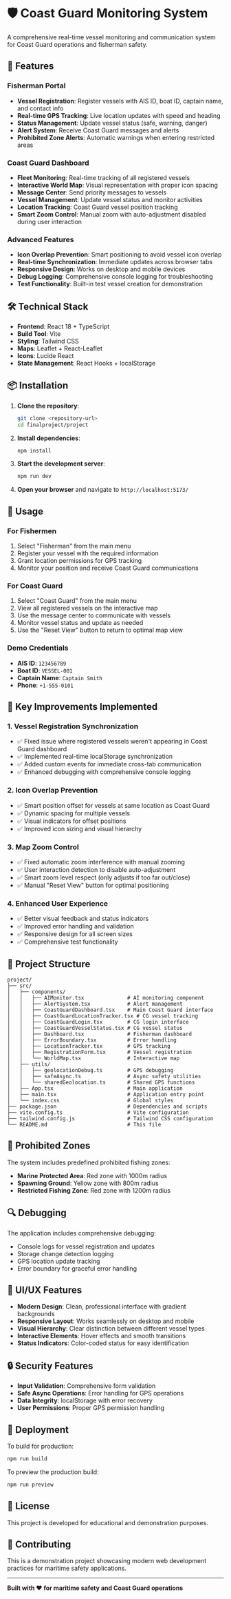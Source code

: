 # 🛡️ Coast Guard Monitoring System

A comprehensive real-time vessel monitoring and communication system for Coast Guard operations and fisherman safety.

## 🚀 Features

### **Fisherman Portal**
- **Vessel Registration**: Register vessels with AIS ID, boat ID, captain name, and contact info
- **Real-time GPS Tracking**: Live location updates with speed and heading
- **Status Management**: Update vessel status (safe, warning, danger)
- **Alert System**: Receive Coast Guard messages and alerts
- **Prohibited Zone Alerts**: Automatic warnings when entering restricted areas

### **Coast Guard Dashboard**
- **Fleet Monitoring**: Real-time tracking of all registered vessels
- **Interactive World Map**: Visual representation with proper icon spacing
- **Message Center**: Send priority messages to vessels
- **Vessel Management**: Update vessel status and monitor activities
- **Location Tracking**: Coast Guard vessel position tracking
- **Smart Zoom Control**: Manual zoom with auto-adjustment disabled during user interaction

### **Advanced Features**
- **Icon Overlap Prevention**: Smart positioning to avoid vessel icon overlap
- **Real-time Synchronization**: Immediate updates across browser tabs
- **Responsive Design**: Works on desktop and mobile devices
- **Debug Logging**: Comprehensive console logging for troubleshooting
- **Test Functionality**: Built-in test vessel creation for demonstration

## 🛠️ Technical Stack

- **Frontend**: React 18 + TypeScript
- **Build Tool**: Vite
- **Styling**: Tailwind CSS
- **Maps**: Leaflet + React-Leaflet
- **Icons**: Lucide React
- **State Management**: React Hooks + localStorage

## 📦 Installation

1. **Clone the repository**:
   ```bash
   git clone <repository-url>
   cd finalproject/project
   ```

2. **Install dependencies**:
   ```bash
   npm install
   ```

3. **Start the development server**:
   ```bash
   npm run dev
   ```

4. **Open your browser** and navigate to `http://localhost:5173/`

## 🎯 Usage

### **For Fishermen**
1. Select "Fisherman" from the main menu
2. Register your vessel with the required information
3. Grant location permissions for GPS tracking
4. Monitor your position and receive Coast Guard communications

### **For Coast Guard**
1. Select "Coast Guard" from the main menu
2. View all registered vessels on the interactive map
3. Use the message center to communicate with vessels
4. Monitor vessel status and update as needed
5. Use the "Reset View" button to return to optimal map view

### **Demo Credentials**
- **AIS ID**: `123456789`
- **Boat ID**: `VESSEL-001`
- **Captain Name**: `Captain Smith`
- **Phone**: `+1-555-0101`

## 🔧 Key Improvements Implemented

### **1. Vessel Registration Synchronization**
- ✅ Fixed issue where registered vessels weren't appearing in Coast Guard dashboard
- ✅ Implemented real-time localStorage synchronization
- ✅ Added custom events for immediate cross-tab communication
- ✅ Enhanced debugging with comprehensive console logging

### **2. Icon Overlap Prevention**
- ✅ Smart position offset for vessels at same location as Coast Guard
- ✅ Dynamic spacing for multiple vessels
- ✅ Visual indicators for offset positions
- ✅ Improved icon sizing and visual hierarchy

### **3. Map Zoom Control**
- ✅ Fixed automatic zoom interference with manual zooming
- ✅ User interaction detection to disable auto-adjustment
- ✅ Smart zoom level respect (only adjusts if too far out/close)
- ✅ Manual "Reset View" button for optimal positioning

### **4. Enhanced User Experience**
- ✅ Better visual feedback and status indicators
- ✅ Improved error handling and validation
- ✅ Responsive design for all screen sizes
- ✅ Comprehensive test functionality

## 📁 Project Structure

```
project/
├── src/
│   ├── components/
│   │   ├── AIMonitor.tsx              # AI monitoring component
│   │   ├── AlertSystem.tsx            # Alert management
│   │   ├── CoastGuardDashboard.tsx    # Main Coast Guard interface
│   │   ├── CoastGuardLocationTracker.tsx # CG vessel tracking
│   │   ├── CoastGuardLogin.tsx        # CG login interface
│   │   ├── CoastGuardVesselStatus.tsx # CG vessel status
│   │   ├── Dashboard.tsx              # Fisherman dashboard
│   │   ├── ErrorBoundary.tsx          # Error handling
│   │   ├── LocationTracker.tsx        # GPS tracking
│   │   ├── RegistrationForm.tsx       # Vessel registration
│   │   └── WorldMap.tsx               # Interactive map
│   ├── utils/
│   │   ├── geolocationDebug.ts        # GPS debugging
│   │   ├── safeAsync.ts               # Async safety utilities
│   │   └── sharedGeolocation.ts       # Shared GPS functions
│   ├── App.tsx                        # Main application
│   ├── main.tsx                       # Application entry point
│   └── index.css                      # Global styles
├── package.json                       # Dependencies and scripts
├── vite.config.ts                     # Vite configuration
├── tailwind.config.js                 # Tailwind CSS configuration
└── README.md                          # This file
```

## 🚨 Prohibited Zones

The system includes predefined prohibited fishing zones:
- **Marine Protected Area**: Red zone with 1000m radius
- **Spawning Ground**: Yellow zone with 800m radius  
- **Restricted Fishing Zone**: Red zone with 1200m radius

## 🔍 Debugging

The application includes comprehensive debugging:
- Console logs for vessel registration and updates
- Storage change detection logging
- GPS location update tracking
- Error boundary for graceful error handling

## 🎨 UI/UX Features

- **Modern Design**: Clean, professional interface with gradient backgrounds
- **Responsive Layout**: Works seamlessly on desktop and mobile
- **Visual Hierarchy**: Clear distinction between different vessel types
- **Interactive Elements**: Hover effects and smooth transitions
- **Status Indicators**: Color-coded status for easy identification

## 🔒 Security Features

- **Input Validation**: Comprehensive form validation
- **Safe Async Operations**: Error handling for GPS operations
- **Data Integrity**: localStorage with error recovery
- **User Permissions**: Proper GPS permission handling

## 🚀 Deployment

To build for production:
```bash
npm run build
```

To preview the production build:
```bash
npm run preview
```

## 📝 License

This project is developed for educational and demonstration purposes.

## 🤝 Contributing

This is a demonstration project showcasing modern web development practices for maritime safety applications.

---

**Built with ❤️ for maritime safety and Coast Guard operations** 